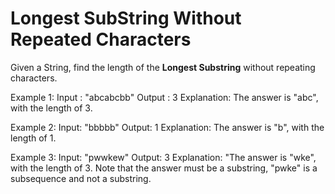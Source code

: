 # Longest SubString Without Repeated Characters

Given a String, find the length of the <b>Longest Substring</b> without repeating characters.

Example 1:
	Input : "abcabcbb"
        Output : 3
	Explanation: The answer is "abc", with the length of 3.


Example 2:
	Input: "bbbbb"
	Output: 1
	Explanation: The answer is "b", with the length of 1.

Example 3:
	Input: "pwwkew"
        Output: 3
	Explanation: "The answer is "wke", with the length of 3.
	             Note that the answer must be a substring, "pwke" is 
		     a subsequence and not a substring.
